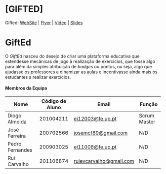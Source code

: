 # [GIFTED]

Gifted: 
[WebSite](http://gifted.zz.mu/) | [Flyer](http://pub.lucidpress.com/576a6ace-6ae8-4bae-9e98-9677b602ba63/) | [Video](https://www.youtube.com/watch?v=OR2qxn5sTxg) | [Slides](https://drive.google.com/file/d/0B4xRbP0PPaESeGtVd0owcTZMV1U/view?pli=1)

# GiftEd

O _GiftEd_ nasceu do desejo de criar uma plataforma educativa que estendesse mecânicas de jogo à realização de exercícios, que fosse algo para além da simples atribuição de _badges_ ou pontos, ou seja, algo que ajudasse os professores a dinamizar as aulas e incentivasse ainda mais os estudantes a realizar exercícios.

#### Membros da Equipa

| Nome              | Código de Aluno | Email                   | Função        | 
| ----------------- |:---------------:| ----------------------- | ------------- |
| Diogo Almeida     | 201004211       | ei12003@fe.up.pt        | Scrum Master  |
| José Ferreira     | 200702566       | josemcf89@gmail.com     | N/D           |
| Pedro Fernandes   | 200903025       | ei11008@fe.up.pt        | N/D           |
| Rui Carvalho      | 201106874       | ruievcarvalho@gmail.com | N/D           |
